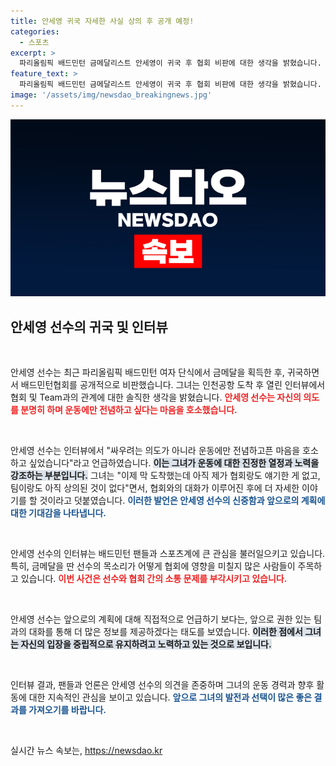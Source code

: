 ```yaml
---
title: 안세영 귀국 자세한 사실 상의 후 공개 예정!
categories:
  - 스포츠
excerpt: >
  파리올림픽 배드민턴 금메달리스트 안세영이 귀국 후 협회 비판에 대한 생각을 밝혔습니다. 운동에만 전념하고 싶다는 그의 진솔한 고백에 이목이 집중되고 있습니다!
feature_text: >
  파리올림픽 배드민턴 금메달리스트 안세영이 귀국 후 협회 비판에 대한 생각을 밝혔습니다. 운동에만 전념하고 싶다는 그의 진솔한 고백에 이목이 집중되고 있습니다!
image: '/assets/img/newsdao_breakingnews.jpg'
---
```


<p><img src="/assets/img/newsdao_breakingnews.jpg" alt="implanttips 속보" /></p>

<h2 data-ke-size="size26">안세영 선수의 귀국 및 인터뷰</h2>

<p data-ke-size="size16">&nbsp;</p>

<p>안세영 선수는 최근 파리올림픽 배드민턴 여자 단식에서 금메달을 획득한 후, 귀국하면서 배드민턴협회를 공개적으로 비판했습니다. 그녀는 인천공항 도착 후 열린 인터뷰에서 협회 및 Team과의 관계에 대한 솔직한 생각을 밝혔습니다. <b><span style="color: #ee2323;">안세영 선수는 자신의 의도를 분명히 하며 운동에만 전념하고 싶다는 마음을 호소했습니다.</span></b> </p>

<p data-ke-size="size16">&nbsp;</p>

<p>안세영 선수는 인터뷰에서 "싸우려는 의도가 아니라 운동에만 전념하고픈 마음을 호소하고 싶었습니다"라고 언급하였습니다. <b><span style="background-color: #21538527;">이는 그녀가 운동에 대한 진정한 열정과 노력을 강조하는 부분입니다.</span></b> 그녀는 "이제 막 도착했는데 아직 제가 협회랑도 얘기한 게 없고, 팀이랑도 아직 상의된 것이 없다"면서, 협회와의 대화가 이루어진 후에 더 자세한 이야기를 할 것이라고 덧붙였습니다. <b><span style="color: #1a5490;">이러한 발언은 안세영 선수의 신중함과 앞으로의 계획에 대한 기대감을 나타냅니다.</span></b></p>

<p data-ke-size="size16">&nbsp;</p>

<p>안세영 선수의 인터뷰는 배드민턴 팬들과 스포츠계에 큰 관심을 불러일으키고 있습니다. 특히, 금메달을 딴 선수의 목소리가 어떻게 협회에 영향을 미칠지 많은 사람들이 주목하고 있습니다. <b><span style="color: #ee2323;">이번 사건은 선수와 협회 간의 소통 문제를 부각시키고 있습니다.</span></b></p>

<p data-ke-size="size16">&nbsp;</p>

<p>안세영 선수는 앞으로의 계획에 대해 직접적으로 언급하기 보다는, 앞으로 권한 있는 팀과의 대화를 통해 더 많은 정보를 제공하겠다는 태도를 보였습니다. <b><span style="background-color: #21538527;">이러한 점에서 그녀는 자신의 입장을 중립적으로 유지하려고 노력하고 있는 것으로 보입니다.</span></b></p>

<p data-ke-size="size16">&nbsp;</p>

<p>인터뷰 결과, 팬들과 언론은 안세영 선수의 의견을 존중하며 그녀의 운동 경력과 향후 활동에 대한 지속적인 관심을 보이고 있습니다. <b><span style="color: #1a5490;">앞으로 그녀의 발전과 선택이 많은 좋은 결과를 가져오기를 바랍니다.</span></b></p>

<p data-ke-size="size16">&nbsp;</p>
실시간 뉴스 속보는, <a href="https://newsdao.kr" rel="dofollow">https://newsdao.kr</a>


